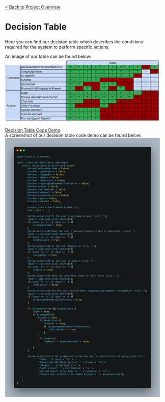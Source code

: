 [< Back to Project Overview](../README.md)

# Decision Table
###

Here you can find our decision table which describes the conditions required for the system to perform specific actions.

An image of our table can be found below:
![Our Decision Table](DecisionTable.png)

[Decision Table Code Demo](decision-table-code-demo.java)<br>
A screenshot of our decision table code demo can be found below:
![Decision Table Code Demo Image](decision-table-code-demo.png)

